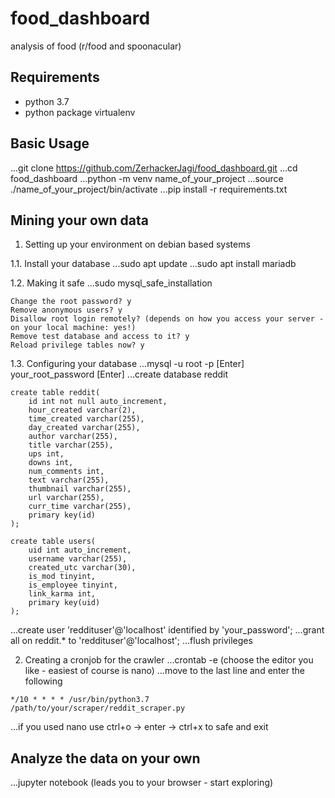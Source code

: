 # food_dashboard
analysis of food (r/food and spoonacular)


## Requirements
- python 3.7
- python package virtualenv 


## Basic Usage
...git clone https://github.com/ZerhackerJagi/food_dashboard.git
...cd food_dashboard
...python -m venv name_of_your_project
...source ./name_of_your_project/bin/activate
...pip install -r requirements.txt


## Mining your own data
1. Setting up your environment on debian based systems

1.1. Install your database
...sudo apt update
...sudo apt install mariadb

1.2. Making it safe
...sudo mysql_safe_installation
```
Change the root password? y
Remove anonymous users? y
Disallow root login remotely? (depends on how you access your server - on your local machine: yes!)
Remove test database and access to it? y
Reload privilege tables now? y
```

1.3. Configuring your database
...mysql -u root -p [Enter] your_root_password [Enter]
...create database reddit

```mysql
create table reddit( 
	id int not null auto_increment,
	hour_created varchar(2), 
	time_created varchar(255), 
	day_created varchar(255), 
	author varchar(255), 
	title varchar(255), 
	ups int, 
	downs int, 
	num_comments int, 
	text varchar(255), 
	thumbnail varchar(255), 
	url varchar(255), 
	curr_time varchar(255), 
	primary key(id)
);

create table users(
	uid int auto_increment, 
	username varchar(255), 
	created_utc varchar(30), 
	is_mod tinyint, 
	is_employee tinyint, 
	link_karma int, 
	primary key(uid)
);

```

...create user 'reddituser'@'localhost' identified by 'your_password';
...grant all on reddit.* to 'reddituser'@'localhost';
...flush privileges

2. Creating a cronjob for the crawler
...crontab -e (choose the editor you like - easiest of course is nano)
...move to the last line and enter the following
```
*/10 * * * * /usr/bin/python3.7 /path/to/your/scraper/reddit_scraper.py
```
...if you used nano use ctrl+o -> enter -> ctrl+x to safe and exit

## Analyze the data on your own
...jupyter notebook (leads you to your browser - start exploring)



